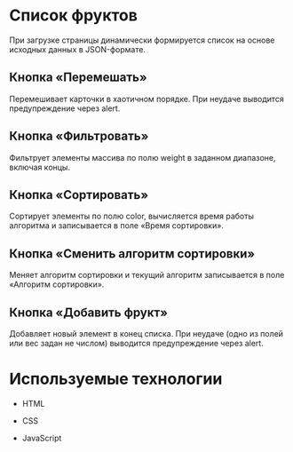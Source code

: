 # Список фруктов #

При загрузке страницы динамически формируется список на основе исходных данных в JSON-формате. 

## Кнопка «Перемешать» ##
Перемешивает карточки в хаотичном порядке. При неудаче выводится предупреждение через alert.

## Кнопка «Фильтровать» ##
Фильтрует элементы массива по полю weight в заданном диапазоне, включая концы.

## Кнопка «Сортировать» ##
        
Сортирует элементы по полю color, вычисляется время работы алгоритма и записывается в поле «Время сортировки».

## Кнопка «Сменить алгоритм сортировки» ##

Меняет алгоритм сортировки и текущий алгоритм записывается в поле «Алгоритм сортировки».

## Кнопка «Добавить фрукт» ##

Добавляет новый элемент в конец списка. При неудаче (одно из полей  или вес задан не числом) выводится предупреждение через alert.

# Используемые технологии #

* HTML

* CSS

* JavaScript